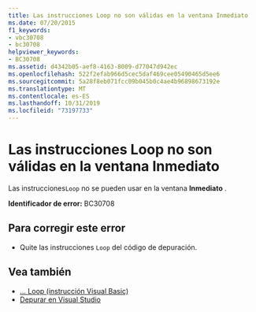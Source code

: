 ```yaml
---
title: Las instrucciones Loop no son válidas en la ventana Inmediato
ms.date: 07/20/2015
f1_keywords:
- vbc30708
- bc30708
helpviewer_keywords:
- BC30708
ms.assetid: d4342b05-aef8-4163-8009-d77047d942ec
ms.openlocfilehash: 522f2efab966d5cec5daf469cee05490465d5ee6
ms.sourcegitcommit: 5a28f8eb071fcc09b045b0c4ae4b96898673192e
ms.translationtype: MT
ms.contentlocale: es-ES
ms.lasthandoff: 10/31/2019
ms.locfileid: "73197733"
---
```

# <a name="loop-statements-are-not-valid-in-the-immediate-window"></a>Las instrucciones Loop no son válidas en la ventana Inmediato
Las instrucciones`Loop` no se pueden usar en la ventana **Inmediato** .  
  
 **Identificador de error:** BC30708  
  
## <a name="to-correct-this-error"></a>Para corregir este error  
  
- Quite las instrucciones `Loop` del código de depuración.  
  
## <a name="see-also"></a>Vea también

- [... Loop (instrucción Visual Basic)](../language-reference/statements/do-loop-statement.md)
- [Depurar en Visual Studio](/visualstudio/debugger/debugger-feature-tour)
